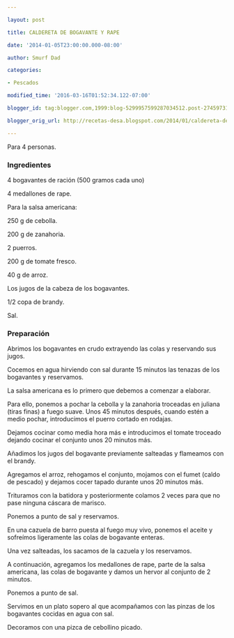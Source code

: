 ```yaml
---

layout: post

title: CALDERETA DE BOGAVANTE Y RAPE

date: '2014-01-05T23:00:00.000-08:00'

author: Smurf Dad

categories:

- Pescados

modified_time: '2016-03-16T01:52:34.122-07:00'

blogger_id: tag:blogger.com,1999:blog-5299957599287034512.post-274597314987020849

blogger_orig_url: http://recetas-desa.blogspot.com/2014/01/caldereta-de-bogavante-y-rape.html

---
```


Para 4 personas.

<h3>Ingredientes</h3>

4 bogavantes de ración (500 gramos cada uno)

4 medallones de rape.

Para la salsa americana:

250 g de cebolla.

200 g de zanahoria.

2 puerros.

200 g de tomate fresco.

40 g de arroz.

Los jugos de la cabeza de los bogavantes.

1/2 copa de brandy.

Sal.

<h3>Preparación</h3>

Abrimos los bogavantes en crudo extrayendo las colas y reservando sus jugos.

Cocemos en agua hirviendo con sal durante 15 minutos las tenazas de los bogavantes y reservamos.

La salsa americana es lo primero que debemos a comenzar a elaborar.

Para ello, ponemos a pochar la cebolla y la zanahoria troceadas en juliana (tiras finas) a fuego suave. Unos 45 minutos después, cuando estén a medio pochar, introducimos el puerro cortado en rodajas.

Dejamos cocinar como media hora más e introducimos el tomate troceado dejando cocinar el conjunto unos 20 minutos más.

Añadimos los jugos del bogavante previamente salteadas y flameamos con el brandy.

Agregamos el arroz, rehogamos el conjunto, mojamos con el fumet (caldo de pescado) y dejamos cocer tapado durante unos 20 minutos más.

Trituramos con la batidora y posteriormente colamos 2 veces para que no pase ninguna cáscara de marisco.

Ponemos a punto de sal y reservamos.

En una cazuela de barro puesta al fuego muy vivo, ponemos el aceite y sofreímos ligeramente las colas de bogavante enteras.

Una vez salteadas, los sacamos de la cazuela y los reservamos.

A continuación, agregamos los medallones de rape, parte de la salsa americana, las colas de bogavante y damos un hervor al conjunto de 2 minutos.

Ponemos a punto de sal.

Servimos en un plato sopero al que acompañamos con las pinzas de los bogavantes cocidas en agua con sal.

Decoramos con una pizca de cebollino picado.